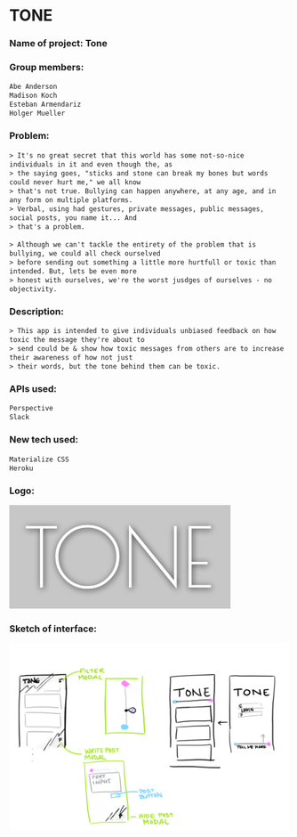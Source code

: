# TONE

### Name of project: Tone

### Group members:
    Abe Anderson
    Madison Koch
    Esteban Armendariz
    Holger Mueller

### Problem:
    > It's no great secret that this world has some not-so-nice individuals in it and even though the, as
    > the saying goes, "sticks and stone can break my bones but words could never hurt me," we all know
    > that's not true. Bullying can happen anywhere, at any age, and in any form on multiple platforms.
    > Verbal, using had gestures, private messages, public messages, social posts, you name it... And
    > that's a problem. 
    
    > Although we can't tackle the entirety of the problem that is bullying, we could all check ourselved
    > before sending out something a little more hurtfull or toxic than intended. But, lets be even more
    > honest with ourselves, we're the worst jusdges of ourselves - no objectivity.

### Description:
    > This app is intended to give individuals unbiased feedback on how toxic the message they're about to
    > send could be & show how toxic messages from others are to increase their awareness of how not just 
    > their words, but the tone behind them can be toxic.

### APIs used:
    Perspective
    Slack

### New tech used:
    Materialize CSS
    Heroku
    
### Logo:
![alt text](./asssets/images/logo_tone.png)

### Sketch of interface:
![alt text](./asssets/images/image.png)
